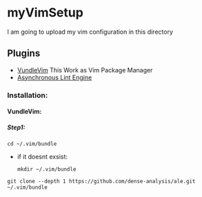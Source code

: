 # myVimSetup
I am going to upload my vim configuration in this directory

## Plugins
* [VundleVim](https://github.com/VundleVim/Vundle.vim)
  This Work as Vim Package Manager
* [Asynchronous Lint Engine](https://github.com/dense-analysis/ale)
  

### Installation:

#### VundleVim:

##### Step1:

```console
cd ~/.vim/bundle
```
* if it doesnt exsist:
  ```console
  mkdir ~/.vim/bundle
  ```
```console
git clone --depth 1 https://github.com/dense-analysis/ale.git ~/.vim/bundle
```

